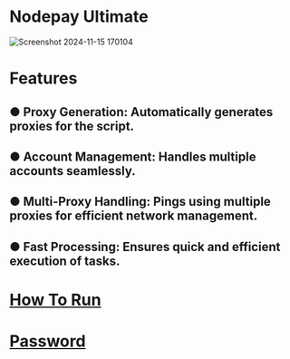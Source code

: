# Nodepay Ultimate

![Screenshot 2024-11-15 170104](https://github.com/user-attachments/assets/3bfb32a2-cd6b-4be3-89fe-2f7d96321b83)

# Features

## ● **Proxy Generation**: Automatically generates proxies for the script.
## ● **Account Management**: Handles multiple accounts seamlessly.
## ● **Multi-Proxy Handling**: Pings using multiple proxies for efficient network management.
## ● **Fast Processing**: Ensures quick and efficient execution of tasks.

# [How To Run](https://t.me/meowdrophunt)
# [Password](https://t.me/meowdrophunt)
